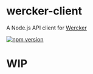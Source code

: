 # wercker-client

A Node.js API client for [Wercker](http://www.wercker.com/)

[![npm version](https://badge.fury.io/js/wercker-client.svg)](https://badge.fury.io/js/wercker-client)

# WIP
